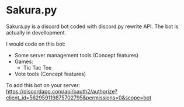 # Sakura.py

Sakura.py is a discord bot coded with discord.py rewrite API.
The bot is actually in devellopment.

I would code on this bot:
- Some server management tools (Concept features)
- Games:
  - Tic Tac Toe
- Vote tools (Concept features)

To add this bot on your server:
https://discordapp.com/api/oauth2/authorize?client_id=562959119875702795&permissions=0&scope=bot
